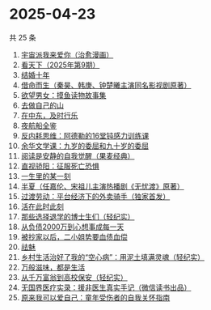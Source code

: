 # 2025-04-23

共 25 条

<!-- BEGIN WEREAD -->
<!-- 最后更新时间 2025-04-23 14:35:36 +0800 -->
1. [宇宙派我来爱你（治愈漫画）](https://weread.qq.com/web/bookDetail/e0f326f0813ab9d99g0119e6)
1. [看天下（2025年第9期）](https://weread.qq.com/web/bookDetail/77a321a0813ab9dd9g018ae4)
1. [结婚十年](https://weread.qq.com/web/bookDetail/48632f10813ab9d9bg0157ca)
1. [借命而生（秦昊、韩庚、钟楚曦主演同名影视剧原著）](https://weread.qq.com/web/bookDetail/72032f2071645d9d720f710)
1. [欲望男女：摸鱼读物故事集](https://weread.qq.com/web/bookDetail/5e6323c0813ab9d99g0124e6)
1. [去做自己的山](https://weread.qq.com/web/bookDetail/bf9321d0813ab9dfeg018978)
1. [在中东，及时行乐](https://weread.qq.com/web/bookDetail/3a632b20813ab9d8ag0140be)
1. [夜航船全鉴](https://weread.qq.com/web/bookDetail/cd5329207186004ecd5a928)
1. [反内耗思维：阿德勒的16堂钝感力训练课](https://weread.qq.com/web/bookDetail/39832570813ab978bg017e38)
1. [余华文学课：九岁的委屈和九十岁的委屈](https://weread.qq.com/web/bookDetail/4cc32cb0813ab9d79g011dfe)
1. [阅读是安静的自我觉醒（果麦经典）](https://weread.qq.com/web/bookDetail/86e32d10813ab9d9bg0148b5)
1. [直视骄阳：征服死亡恐惧](https://weread.qq.com/web/bookDetail/85e32590813ab9d8ag018dd4)
1. [一生里的某一刻](https://weread.qq.com/web/bookDetail/702321407227869d702d1c5)
1. [半夏（任嘉伦、宋祖儿主演热播剧《无忧渡》原著）](https://weread.qq.com/web/bookDetail/1c2325d0813ab9dbfg018b37)
1. [过渡劳动：平台经济下的外卖骑手（独家首发）](https://weread.qq.com/web/bookDetail/24432fb0813ab9dc2g015a6b)
1. [活在此时此刻](https://weread.qq.com/web/bookDetail/e283207071728722e28cb43)
1. [那些选择退学的博士生们（轻纪实）](https://weread.qq.com/web/bookDetail/7c0322a0813ab9d9fg0108ee)
1. [从负债2000万到心想事成每一天](https://weread.qq.com/web/bookDetail/86532b70813ab7c86g010e11)
1. [被抄家以后，二小姐势要血债血偿](https://weread.qq.com/web/bookDetail/7b732ed0813ab81b1g018da4)
1. [祛魅](https://weread.qq.com/web/bookDetail/7f632d50813ab9d35g0134ad)
1. [乡村生活治好了我的“空心病”：用泥土填满灵魂（轻纪实）](https://weread.qq.com/web/bookDetail/beb32500813ab9d40g016416)
1. [万般滋味，都是生活](https://weread.qq.com/web/bookDetail/9e032040813ab7038g01392f)
1. [从千万富翁到高校保安（轻纪实）](https://weread.qq.com/web/bookDetail/dc832c20813ab9d41g013e1a)
1. [无国界医疗实录：援非医生真实手记（微信读书出品）](https://weread.qq.com/web/bookDetail/ad332060813ab8565g0142f3)
1. [原来我可以爱自己：童年受伤者的自我关怀指南](https://weread.qq.com/web/bookDetail/2bf32fe0813ab8979g012ff7)
<!-- END WEREAD -->